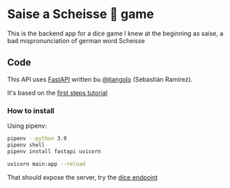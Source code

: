 # Saise a Scheisse 💩 game

This is the backend app for a dice game I knew at the beginning as saise, a bad mispronunciation of german word Scheisse

## Code

This API uses [FastAPI](https://fastapi.tiangolo.com) written bu [@tiangolo](https://twitter.com/tiangolo) (Sebastián Ramírez).

It's based on the [first steps tutorial](https://fastapi.tiangolo.com/tutorial/first-steps/)

### How to install

Using pipenv:

```bash
pipenv --python 3.9
pipenv shell
pipenv install fastapi uvicorn

uvicorn main:app --reload
```

That should expose the server, try the [dice endpoint](http://127.0.0.1:8000/api/v1/roll/6)
